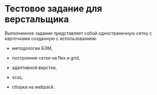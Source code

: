 # Тестовое задание для верстальщика


Выполненное задание представляет собой одностраничную сетку с карточками созданную с использованием:

- методологии БЭМ,

- построения сетки на flex и grid,

- адаптивной верстки,

- scss,

- сборка на webpack.
